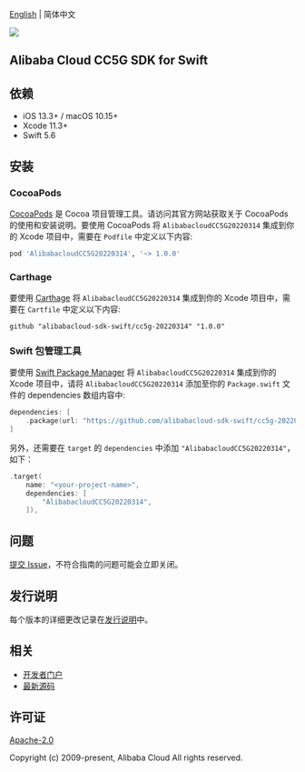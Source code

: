 [English](README.md) | 简体中文

![](https://aliyunsdk-pages.alicdn.com/icons/AlibabaCloud.svg)

## Alibaba Cloud CC5G SDK for Swift

## 依赖

- iOS 13.3+ / macOS 10.15+
- Xcode 11.3+
- Swift 5.6

## 安装

### CocoaPods

[CocoaPods](https://cocoapods.org) 是 Cocoa 项目管理工具。请访问其官方网站获取关于 CocoaPods 的使用和安装说明。要使用 CocoaPods 将 `AlibabacloudCC5G20220314` 集成到你的 Xcode 项目中，需要在 `Podfile` 中定义以下内容:

```ruby
pod 'AlibabacloudCC5G20220314', '~> 1.0.0'
```

### Carthage

要使用 [Carthage](https://github.com/Carthage/Carthage) 将 `AlibabacloudCC5G20220314` 集成到你的 Xcode 项目中，需要在 `Cartfile` 中定义以下内容:

```ogdl
github "alibabacloud-sdk-swift/cc5g-20220314" "1.0.0"
```

### Swift 包管理工具

要使用 [Swift Package Manager](https://swift.org/package-manager/) 将 `AlibabacloudCC5G20220314` 集成到你的 Xcode 项目中，请将 `AlibabacloudCC5G20220314` 添加至你的 `Package.swift` 文件的 dependencies 数组内容中:

```swift
dependencies: [
    .package(url: "https://github.com/alibabacloud-sdk-swift/cc5g-20220314.git", from: "1.0.0")
]
```

另外，还需要在 `target` 的 `dependencies` 中添加 `"AlibabacloudCC5G20220314"`，如下：

```swift
.target(
    name: "<your-project-name>",
    dependencies: [
        "AlibabacloudCC5G20220314",
    ]),
```

## 问题

[提交 Issue](https://github.com/alibabacloud-sdk-swift/cc5g-20220314/issues/new)，不符合指南的问题可能会立即关闭。

## 发行说明

每个版本的详细更改记录在[发行说明](./ChangeLog.txt)中。

## 相关

* [开发者门户](https://next.api.aliyun.com/home)
* [最新源码](https://github.com/alibabacloud-sdk-swift/cc5g-20220314)

## 许可证

[Apache-2.0](http://www.apache.org/licenses/LICENSE-2.0)

Copyright (c) 2009-present, Alibaba Cloud All rights reserved.
